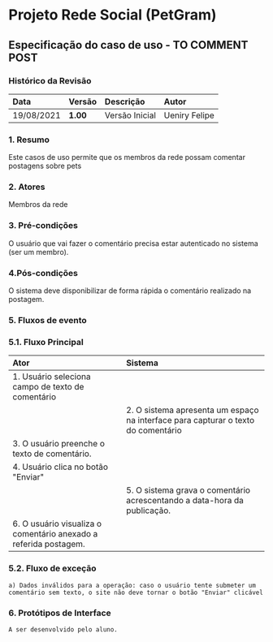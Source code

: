 # **Projeto Rede Social (PetGram)**

## **Especificação do caso de uso - TO COMMENT POST**

### **Histórico da Revisão**
|  Data  | Versão | Descrição | Autor |
|:-------|:-------|:----------|:------|
| 19/08/2021 | **1.00** | Versão Inicial  | Ueniry Felipe |

### **1. Resumo**

Este casos de uso permite que os membros da rede possam comentar postagens sobre pets

### **2. Atores**

Membros da rede

### **3. Pré-condições**

O usuário que vai fazer o comentário precisa estar autenticado no sistema (ser um membro).

### **4.Pós-condições**

O sistema deve disponibilizar de forma rápida o comentário realizado na postagem.

### **5. Fluxos de evento**

### **5.1. Fluxo Principal**

|  Ator  | Sistema |
|:-------|:------- |
|1. Usuário seleciona campo de texto de comentário||
||2. O sistema apresenta um espaço na interface para capturar o texto do comentário|
|3. O usuário preenche o texto de comentário. ||
|4. Usuário clica no botão "Enviar"||
||5. O sistema grava o comentário acrescentando a data-hora da publicação.|
|6. O usuário visualiza o comentário anexado a referida postagem.||

### **5.2. Fluxo de exceção**

 `a) Dados inválidos para a operação: caso o usuário tente submeter um comentário sem texto, o site não deve tornar o botão "Enviar" clicável`

### **6. Protótipos de Interface**

`A ser desenvolvido pelo aluno.`
